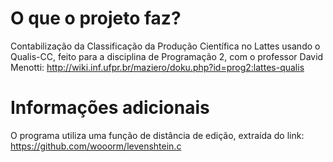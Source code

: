 # O que o projeto faz?

  Contabilização da Classificação da Produção Científica no Lattes usando o Qualis-CC,
feito para a disciplina de Programação 2, com o professor David Menotti:
http://wiki.inf.ufpr.br/maziero/doku.php?id=prog2:lattes-qualis

# Informações adicionais

  O programa utiliza uma função de distância de edição, extraída do link:
https://github.com/wooorm/levenshtein.c
